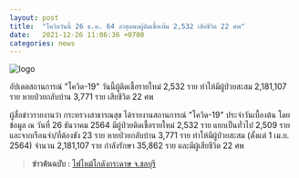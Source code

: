 ```yaml
---
layout: post
title:  "โควิดวันนี้ 26 ธ.ค. 64 ล่าสุดพบผู้ติดเชื้อเพิ่ม 2,532 เสียชีวิต 22 ศพ"
date:   2021-12-26 11:06:36 +0700
categories: news
---
```


![logo](https://static.thairath.co.th/media/Dtbezn3nNUxytg04aYlakz8QeqlXeBF50WjKAoyHWT3gds.webp)

อัปเดตสถานการณ์ "โควิด-19" วันนี้ผู้ติดเชื้อรายใหม่ 2,532 ราย ทำให้มีผู้ป่วยสะสม 2,181,107 ราย หายป่วยกลับบ้าน 3,771 ราย เสียชีวิต 22 ศพ


ผู้สื่อข่าวรายงานว่า กระทรวงสาธารณสุข ได้รายงานสถานการณ์ "โควิด-19" ประจำวันเบื้องต้น โดยข้อมูล ณ วันที่ 26 ธันวาคม 2564 มีผู้ป่วยติดเชื้อรายใหม่ 2,532 ราย แยกเป็นทั่วไป 2,509 ราย และจากเรือนจำ/ที่ต้องขัง 23 ราย หายป่วยกลับบ้าน 3,771 ราย ทำให้มีผู้ป่วยสะสม (ตั้งแต่ 1 เม.ย. 2564) จำนวน 2,181,107 ราย กำลังรักษา 35,862 ราย และมีผู้เสียชีวิต 22 ศพ

>**ข่าวต้นฉบับ :**
[ไฟไหม้โกดังกระดาษ จ.ชลบุรี](https://www.thairath.co.th/news/local/2273721)